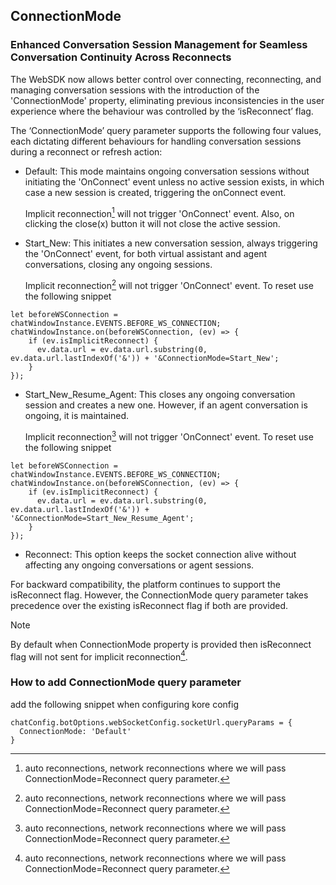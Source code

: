 ## ConnectionMode
### Enhanced Conversation Session Management for Seamless Conversation Continuity Across Reconnects

The WebSDK now allows better control over connecting, reconnecting, and managing conversation sessions with the introduction of the 'ConnectionMode' property, eliminating previous inconsistencies in the user experience where the behaviour was controlled by the ‘isReconnect’ flag.

The ‘ConnectionMode’ query parameter supports the following four values, each dictating different behaviours for handling conversation sessions during a reconnect or refresh action:

* Default: This mode maintains ongoing conversation sessions without initiating the 'OnConnect' event unless no active session exists, in which case a new session is created, triggering the onConnect event.

  Implicit reconnection[^1] will not trigger 'OnConnect' event.
  Also, on clicking the close(x) button it will not close the active session.

* Start_New: This initiates a new conversation session, always triggering the 'OnConnect' event, for both virtual assistant and agent conversations, closing any ongoing sessions.

  Implicit reconnection[^1] will not trigger 'OnConnect' event. To reset use the following snippet
```
let beforeWSConnection = chatWindowInstance.EVENTS.BEFORE_WS_CONNECTION;
chatWindowInstance.on(beforeWSConnection, (ev) => {
    if (ev.isImplicitReconnect) {
      ev.data.url = ev.data.url.substring(0, ev.data.url.lastIndexOf('&')) + '&ConnectionMode=Start_New';
    }
});
```

* Start_New_Resume_Agent: This closes any ongoing conversation session and creates a new one. However, if an agent conversation is ongoing, it is maintained.

  Implicit reconnection[^1] will not trigger 'OnConnect' event. To reset use the following snippet
```
let beforeWSConnection = chatWindowInstance.EVENTS.BEFORE_WS_CONNECTION;
chatWindowInstance.on(beforeWSConnection, (ev) => {
    if (ev.isImplicitReconnect) {
      ev.data.url = ev.data.url.substring(0, ev.data.url.lastIndexOf('&')) + '&ConnectionMode=Start_New_Resume_Agent';
    }
});
```

* Reconnect: This option keeps the socket connection alive without affecting any ongoing conversations or agent sessions.

For backward compatibility, the platform continues to support the isReconnect flag. However, the ConnectionMode query parameter takes precedence over the existing isReconnect flag if both are provided.

> [!NOTE]
> By default when ConnectionMode property is provided then isReconnect flag will not sent for implicit reconnection[^1].

[^1]: auto reconnections, network reconnections where we will pass ConnectionMode=Reconnect query parameter.

### How to add ConnectionMode query parameter
add the following snippet when configuring kore config
```
chatConfig.botOptions.webSocketConfig.socketUrl.queryParams = {
  ConnectionMode: 'Default'
}
```

